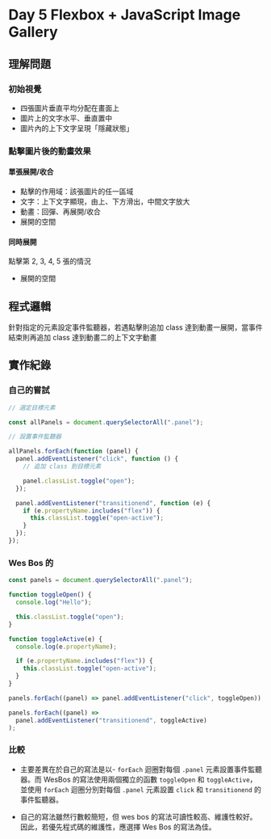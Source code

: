 # Day 5 Flexbox + JavaScript Image Gallery

## 理解問題

### 初始視覺

- 四張圖片垂直平均分配在畫面上
- 圖片上的文字水平、垂直置中
- 圖片內的上下文字呈現「隱藏狀態」

### 點擊圖片後的動畫效果

#### 單張展開/收合

- 點擊的作用域：該張圖片的任一區域
- 文字：上下文字顯現，由上、下方滑出，中間文字放大
- 動畫：回彈、再展開/收合
- 展開的空間

#### 同時展開

點擊第 2, 3, 4, 5 張的情況

- 展開的空間

## 程式邏輯

針對指定的元素設定事件監聽器，若遇點擊則追加 class 達到動畫一展開，當事件結束則再追加 class 達到動畫二的上下文字動畫

## 實作紀錄

### 自己的嘗試

```javascript
// 選定目標元素

const allPanels = document.querySelectorAll(".panel");

// 設置事件監聽器

allPanels.forEach(function (panel) {
  panel.addEventListener("click", function () {
    // 追加 class 到目標元素

    panel.classList.toggle("open");
  });

  panel.addEventListener("transitionend", function (e) {
    if (e.propertyName.includes("flex")) {
      this.classList.toggle("open-active");
    }
  });
});
```

### Wes Bos 的

```javascript
const panels = document.querySelectorAll(".panel");

function toggleOpen() {
  console.log("Hello");

  this.classList.toggle("open");
}

function toggleActive(e) {
  console.log(e.propertyName);

  if (e.propertyName.includes("flex")) {
    this.classList.toggle("open-active");
  }
}

panels.forEach((panel) => panel.addEventListener("click", toggleOpen));

panels.forEach((panel) =>
  panel.addEventListener("transitionend", toggleActive)
);
```

### 比較

- 主要差異在於自己的寫法是以- `forEach` 迴圈對每個 `.panel` 元素設置事件監聽器。而 WesBos 的寫法使用兩個獨立的函數 `toggleOpen` 和 `toggleActive`，並使用 `forEach` 迴圈分別對每個 `.panel` 元素設置 `click` 和 `transitionend` 的事件監聽器。

- 自己的寫法雖然行數較簡短，但 wes bos 的寫法可讀性較高、維護性較好。因此，若優先程式碼的維護性，應選擇 Wes Bos 的寫法為佳。
